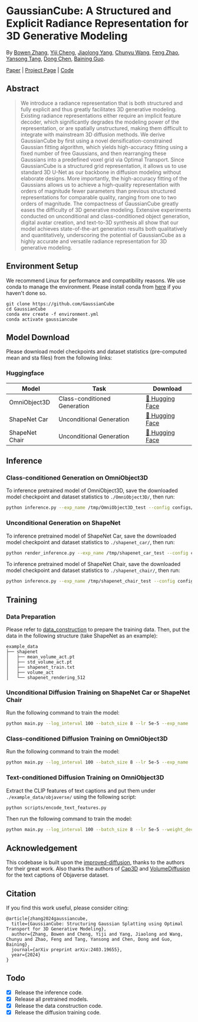# GaussianCube: A Structured and Explicit Radiance Representation for 3D Generative Modeling

By [Bowen Zhang](http://home.ustc.edu.cn/~zhangbowen), [Yiji Cheng](https://www.linkedin.com/in/yiji-cheng-a8b922213/?originalSubdomain=cn), [Jiaolong Yang](https://jlyang.org/), [Chunyu Wang](https://www.chunyuwang.org/), [Feng Zhao](https://en.auto.ustc.edu.cn/2021/0616/c26828a513169/page.htm), [Yansong Tang](https://andytang15.github.io/), [Dong Chen](http://www.dongchen.pro/), [Baining Guo](https://www.microsoft.com/en-us/research/people/bainguo/).

[Paper](https://arxiv.org/abs/2403.19655) | [Project Page](https://gaussiancube.github.io/) | [Code](https://github.com/GaussianCube/GaussianCube)

## Abstract

> We introduce a radiance representation that is both structured and fully explicit and thus greatly facilitates 3D generative modeling. Existing radiance representations either require an implicit feature decoder, which significantly degrades the modeling power of the representation, or are spatially unstructured, making them difficult to integrate with mainstream 3D diffusion methods. We derive GaussianCube by first using a novel densification-constrained Gaussian fitting algorithm, which yields high-accuracy fitting using a fixed number of free Gaussians, and then rearranging these Gaussians into a predefined voxel grid via Optimal Transport. Since GaussianCube is a structured grid representation, it allows us to use standard 3D U-Net as our backbone in diffusion modeling without elaborate designs. More importantly, the high-accuracy fitting of the Gaussians allows us to achieve a high-quality representation with orders of magnitude fewer parameters than previous structured representations for comparable quality, ranging from one to two orders of magnitude. The compactness of GaussianCube greatly eases the difficulty of 3D generative modeling. Extensive experiments conducted on unconditional and class-conditioned object generation, digital avatar creation, and text-to-3D synthesis all show that our model achieves state-of-the-art generation results both qualitatively and quantitatively, underscoring the potential of GaussianCube as a highly accurate and versatile radiance representation for 3D generative modeling.

## Environment Setup

We recommend Linux for performance and compatibility reasons. We use conda to manage the environment. Please install conda from [here](https://docs.conda.io/en/latest/miniconda.html) if you haven't done so.

```
git clone https://github.com/GaussianCube
cd GaussianCube
conda env create -f environment.yml
conda activate gaussiancube
```

## Model Download

Please download model checkpoints and dataset statistics (pre-computed mean and sta files) from the following links:

### Huggingface

| Model                 | Task                          | Download                                                                          |
|-----------------------|-------------------------------|-----------------------------------------------------------------------------------|
| OmniObject3D          | Class-conditioned Generation  | [🤗 Hugging Face](https://huggingface.co/BwZhang/GaussianCube-OmniObject3D-v1.0)  |
| ShapeNet Car          | Unconditional Generation      | [🤗 Hugging Face](https://huggingface.co/BwZhang/GaussianCube-ShapeNetCar-v1.0)   |
| ShapeNet Chair        | Unconditional Generation      | [🤗 Hugging Face](https://huggingface.co/BwZhang/GaussianCube-ShapeNetChair-v1.0) |

## Inference

### Class-conditioned Generation on OmniObject3D

To inference pretrained model of OmniObject3D, save the downloaded model checkpoint and dataset statistics to `./OmniObject3D/`, then run:
```bash
python inference.py --exp_name /tmp/OmniObject3D_test --config configs/omni_class_cond.yml  --rescale_timesteps 300 --ckpt ./OmniObject3D/OmniObject3D_ckpt.pt  --mean_file ./OmniObject3D/mean.pt --std_file ./OmniObject3D/std.pt  --bound 1.0 --num_samples 10 --render_video --class_cond
```

### Unconditional Generation on ShapeNet

To inference pretrained model of ShapeNet Car, save the downloaded model checkpoint and dataset statistics to `./shapenet_car/`, then run:
```bash
python render_inference.py --exp_name /tmp/shapenet_car_test --config configs/shapenet_uncond.yml  --rescale_timesteps 300 --ckpt ./shapenet_car/shapenet_car_ckpt.pt  --mean_file ./shapenet_car/mean.pt  --std_file ./shapenet_car/std.pt  --bound 0.45 --num_samples 10 --render_video
```

To inference pretrained model of ShapeNet Chair, save the downloaded model checkpoint and dataset statistics to `./shapenet_chair/`, then run:
```bash
python inference.py --exp_name /tmp/shapenet_chair_test --config configs/shapenet_uncond.yml  --rescale_timesteps 300 --ckpt ./shapenet_chair/shapenet_chair_ckpt.pt  --mean_file ./shapenet_chair/mean.pt  --std_file ./shapenet_chair/std.pt  --bound 0.35 --num_samples 10 --render_video
```

## Training

### Data Preparation

Please refer to [data_construction](https://github.com/GaussianCube/GaussianCube_Construction) to prepare the training data. Then, put the data in the following structure (take ShapeNet as an example):

```
example_data
├── shapenet
│   ├── mean_volume_act.pt
│   ├── std_volume_act.pt
│   ├── shapenet_train.txt
│   ├── volume_act
│   └── shapenet_rendering_512
```

### Unconditional Diffusion Training on ShapeNet Car or ShapeNet Chair

Run the following command to train the model:
```bash
python main.py --log_interval 100 --batch_size 8 --lr 5e-5 --exp_name ./output/shapenet_diffusion_training --save_interval 5000 --config configs/shapenet_uncond.yml --use_tensorboard --use_vgg --load_camera 1 --render_l1_weight 10 --render_lpips_weight 10 --use_fp16 --mean_file ./example_data/shapenet/mean_volume_act.pt --std_file ./example_data/shapenet/std_volume_act.pt --data_dir ./example_data/shapenet/volume_act --cam_root_path ./example_data/shapenet/shapenet_rendering_512/ --txt_file ./example_data/shapenet/shapenet_train.txt --bound 0.45 --start_idx 0 --end_idx 100 --clip_input
```

### Class-conditioned Diffusion Training on OmniObject3D

Run the following command to train the model:
```bash
python main.py --log_interval 100 --batch_size 8 --lr 5e-5 --exp_name ./output/omniobject3d_diffusion_training --save_interval 5000 --config configs/omni_class_cond.yml --use_tensorboard --use_vgg --load_camera 1 --render_l1_weight 10 --render_lpips_weight 10 --use_fp16 --mean_file ./example_data/omniobject3d/mean_volume_act.pt --std_file ./example_data/omniobject3d/std_volume_act.pt --data_dir ./example_data/omniobject3d/volume_act --cam_root_path ./example_data/omniobject3d/Omniobject3d_rendering_512/ --txt_file ./example_data/omniobject3d/omni_train.txt --uncond_p 0.2 --bound 1.0 --start_idx 0 --end_idx 100 --clip_input --omni
```

### Text-conditioned Diffusion Training on OmniObject3D

Extract the CLIP features of text captions and put them under `./example_data/objaverse/` using the following script:
```bash
python scripts/encode_text_features.py
```

Then run the following command to train the model:
```bash
python main.py --log_interval 100 --batch_size 8 --lr 5e-5 --weight_decay 0 --exp_name ./output/objaverse_diffusion_training --save_interval 5000 --config configs/objaverse_text_cond.yml --use_tensorboard --use_vgg --load_camera 1 --render_l1_weight 10 --render_lpips_weight 10 --use_fp16 --data_dir ./example_data/objaverse/volume_act/ --start_idx 0 --end_idx 100 --txt_file ./example_data/objaverse/objaverse_train.txt --mean_file ./example_data/objaverse/mean_volume_act.pt --std_file ./example_data/objaverse/std_volume_act.pt --cam_root_path ./example_data/objaverse/objaverse_rendering_512/ --bound 0.5 --uncond_p 0.2 --objaverse --clip_input --text_feature_root ./example_data/objaverse/objaverse_text_feature/
```

## Acknowledgement

This codebase is built upon the [improved-diffusion](https://github.com/openai/improved-diffusion), thanks to the authors for their great work. Also thanks the authors of [Cap3D](https://arxiv.org/abs/2306.07279) and [VolumeDiffusion](https://arxiv.org/abs/2312.11459) for the text captions of Objaverse dataset.

## Citation

If you find this work useful, please consider citing:
```
@article{zhang2024gaussiancube,
  title={GaussianCube: Structuring Gaussian Splatting using Optimal Transport for 3D Generative Modeling},
  author={Zhang, Bowen and Cheng, Yiji and Yang, Jiaolong and Wang, Chunyu and Zhao, Feng and Tang, Yansong and Chen, Dong and Guo, Baining},
  journal={arXiv preprint arXiv:2403.19655},
  year={2024}
}
```

## Todo

- [x] Release the inference code.
- [x] Release all pretrained models.
- [x] Release the data construction code.
- [x] Release the diffusion training code.